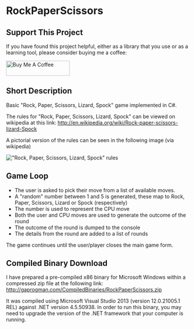 RockPaperScissors
=================

## Support This Project

If you have found this project helpful, either as a library that you use or as a learning tool, please consider buying me a coffee:

<a href="https://www.buymeacoffee.com/dotnetcoreshow" target="_blank"><img src="https://www.buymeacoffee.com/assets/img/custom_images/orange_img.png" alt="Buy Me A Coffee" style="height: 41px !important;width: 174px !important" ></a>

Short Description
-----------------

Basic "Rock, Paper, Scissors, Lizard, Spock" game implemented in C#.

The rules for "Rock, Paper, Scissors, Lizard, Spock" can be viewed on wikipedia at this link: http://en.wikipedia.org/wiki/Rock-paper-scissors-lizard-Spock

A pictorial version of the rules can be seen in the following image (via wikipedia)

!["Rock, Paper, Scissors, Lizard, Spock" rules](http://upload.wikimedia.org/wikipedia/commons/thumb/f/fe/Rock_Paper_Scissors_Lizard_Spock_en.svg/500px-Rock_Paper_Scissors_Lizard_Spock_en.svg.png)

Game Loop
---------

* The user is asked to pick their move from a list of available moves.
* A "random" number between 1 and 5 is generated, these map to Rock, Paper, Scissors, Lizard or Spock (respectively)
* The number is used to represent the CPU move
* Both the user and CPU moves are used to generate the outcome of the round
* The outcome of the round is dumped to the console
* The details from the round are added to a list of rounds

The game continues until the user/player closes the main game form.

Compiled Binary Download
------------------------

I have prepared a pre-compiled x86 binary for Microsoft Windows within a compressed zip file at the following link: http://gaprogman.com/CompiledBinaries/RockPaperScissors.zip

It was compiled using Microsoft Visual Studio 2013 (version 12.0.21005.1 REL) against .NET version 4.5.50938. In order to run this binary, you may need to upgrade the version of the .NET framework that your computer is running.

